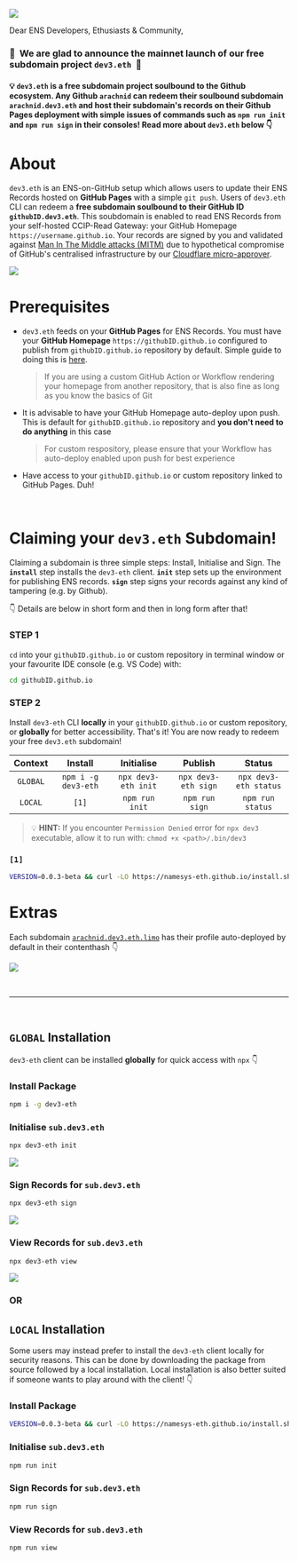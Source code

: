 ![](https://raw.githubusercontent.com/namesys-eth/dev3-eth-resources/main/graphics/png/logo.png)

Dear ENS Developers, Ethusiasts & Community,

### 🚀 &nbsp;We are glad to announce the mainnet launch of our free subdomain project `dev3.eth`&nbsp; 🚀 

#### 💡 `dev3.eth` is a free subdomain project soulbound to the Github ecosystem. Any Github `arachnid` can redeem their soulbound subdomain `arachnid.dev3.eth` and host their subdomain's records on their Github Pages deployment with simple issues of commands such as `npm run init` and `npm run sign` in their consoles! Read more about `dev3.eth` below 👇

# About

`dev3.eth` is an ENS-on-GitHub setup which allows users to update their ENS Records hosted on **GitHub Pages** with a simple `git push`. Users of `dev3.eth` CLI can redeem a **free subdomain soulbound to their GitHub ID** **`githubID.dev3.eth`**. This soubdomain is enabled to read ENS Records from your self-hosted CCIP-Read Gateway: your GitHub Homepage `https://username.github.io`. Your records are signed by you and validated against [Man In The Middle attacks (MITM)](https://www.imperva.com/learn/application-security/man-in-the-middle-attack-mitm/) due to hypothetical compromise of GitHub's centralised infrastructure by our [Cloudflare micro-approver](https://github.com/namesys-eth/dev3-eth-approver).  

![](https://raw.githubusercontent.com/namesys-eth/dev3-eth-resources/main/graphics/png/fullStack.png)

# Prerequisites

- `dev3.eth` feeds on your **GitHub Pages** for ENS Records. You must have your **GitHub Homepage** `https://githubID.github.io` configured to publish from `githubID.github.io` repository by default. Simple guide to doing this is [here](https://docs.github.com/en/pages/getting-started-with-github-pages/creating-a-github-pages-site).

  > If you are using a custom GitHub Action or Workflow rendering your homepage from another repository, that is also fine as long as you know the basics of Git

- It is advisable to have your GitHub Homepage auto-deploy upon push. This is default for `githubID.github.io` repository and **you don't need to do anything** in this case

  > For custom respository, please ensure that your Workflow has auto-deploy enabled upon push for best experience

- Have access to your `githubID.github.io` or custom repository linked to GitHub Pages. Duh!

&nbsp;
# Claiming your `dev3.eth` Subdomain!

Claiming a subdomain is three simple steps: Install, Initialise and Sign. The **`install`** step installs the `dev3-eth` client. **`init`** step sets up the environment for publishing ENS records. **`sign`** step signs your records against any kind of tampering (e.g. by Github). 

👇 Details are below in short form and then in long form after that! 

### STEP 1

`cd` into your `githubID.github.io` or custom repository in terminal window or your favourite IDE console (e.g. VS Code) with:

```bash
cd githubID.github.io
```

### STEP 2

Install `dev3-eth` CLI **locally** in your `githubID.github.io` or custom repository, or **globally** for better accessibility. That's it! You are now ready to redeem your free `dev3.eth` subdomain!

| Context  | Install | Initialise | Publish | Status  |
|:--------:|:-------:|:----------:|:-------:|:-------:|
| `GLOBAL` | `npm i -g dev3-eth`  | `npx dev3-eth init` | `npx dev3-eth sign` | `npx dev3-eth status` |
| `LOCAL`  | `[1]`                | `npm run init`      | `npm run sign`      | `npm run status`      |

> 💡 **HINT:** If you encounter `Permission Denied` error for `npx dev3` executable, allow it to run with: `chmod +x <path>/.bin/dev3`

### `[1]`

```bash
VERSION=0.0.3-beta && curl -LO https://namesys-eth.github.io/install.sh && source install.sh
```

# Extras

Each subdomain [`arachnid.dev3.eth.limo`](https://arachnid.dev3.eth.limo) has their profile auto-deployed by default in their contenthash  👇

![](https://raw.githubusercontent.com/namesys-eth/dev3-eth-resources/main/graphics/screenshots/profile.png)

&nbsp;
&nbsp;

---

&nbsp;
&nbsp;

## `GLOBAL` Installation

`dev3-eth` client can be installed **globally** for quick access with `npx` 👇

### Install Package

```bash
npm i -g dev3-eth
```

### Initialise `sub.dev3.eth` 

```bash
npx dev3-eth init
```

![](https://raw.githubusercontent.com/namesys-eth/dev3-eth-resources/main/graphics/screenshots/init.png)

### Sign Records for `sub.dev3.eth`

```bash
npx dev3-eth sign
```

![](https://raw.githubusercontent.com/namesys-eth/dev3-eth-resources/main/graphics/screenshots/sign.png)

### View Records for `sub.dev3.eth`

```bash
npx dev3-eth view
```

![](https://raw.githubusercontent.com/namesys-eth/dev3-eth-resources/main/graphics/screenshots/view.png)

### OR

## `LOCAL` Installation

Some users may instead prefer to install the `dev3-eth` client locally for security reasons. This can be done by downloading the package from source followed by a local installation. Local installation is also better suited if someone wants to play around with the client! 👇

### Install Package

```bash
VERSION=0.0.3-beta && curl -LO https://namesys-eth.github.io/install.sh && source install.sh
```

### Initialise `sub.dev3.eth` 

```bash
npm run init
```

### Sign Records for `sub.dev3.eth`

```bash
npm run sign
```

### View Records for `sub.dev3.eth`

```bash
npm run view
```
